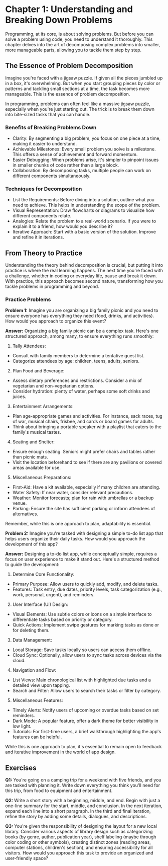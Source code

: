 # Chapter 1: Understanding and Breaking Down Problems
Programming, at its core, is about solving problems. But before you can solve a problem using code, you need to understand it thoroughly. This chapter delves into the art of decomposing complex problems into smaller, more manageable parts, allowing you to tackle them step by step.

## The Essence of Problem Decomposition

Imagine you're faced with a jigsaw puzzle. If given all the pieces jumbled up in a box, it's overwhelming. But when you start grouping pieces by color or patterns and tackling small sections at a time, the task becomes more manageable. This is the essence of problem decomposition.

In programming, problems can often feel like a massive jigsaw puzzle, especially when you're just starting out. The trick is to break them down into bite-sized tasks that you can handle.

### Benefits of Breaking Problems Down
- Clarity: By segmenting a big problem, you focus on one piece at a time, making it easier to understand.
- Achievable Milestones: Every small problem you solve is a milestone. This offers a sense of achievement and forward momentum.
- Easier Debugging: When problems arise, it's simpler to pinpoint issues in smaller chunks of code rather than a large block.
- Collaboration: By decomposing tasks, multiple people can work on different components simultaneously.

### Techniques for Decomposition
- List the Requirements: Before diving into a solution, outline what you need to achieve. This helps in understanding the scope of the problem.
- Visual Representation: Draw flowcharts or diagrams to visualize how different components relate.
- Analogies: Relate the problem to a real-world scenario. If you were to explain it to a friend, how would you describe it?
- Iterative Approach: Start with a basic version of the solution. Improve and refine it in iterations.

## From Theory to Practice
Understanding the theory behind decomposition is crucial, but putting it into practice is where the real learning happens. The next time you're faced with a challenge, whether in coding or everyday life, pause and break it down. With practice, this approach becomes second nature, transforming how you tackle problems in programming and beyond.

### Practice Problems

**Problem 1:** 
Imagine you are organizing a big family picnic and you need to ensure everyone has everything they need (food, drinks, and activities). How would you approach to organize this event?

**Answer:** 
Organizing a big family picnic can be a complex task. Here's one structured approach, among many, to ensure everything runs smoothly:

1. Tally Attendees:
- Consult with family members to determine a tentative guest list.
- Categorize attendees by age: children, teens, adults, seniors.

2. Plan Food and Beverage:

- Assess dietary preferences and restrictions. Consider a mix of vegetarian and non-vegetarian options.
- Consider hydration: plenty of water, perhaps some soft drinks and juices.

3. Entertainment Arrangements:

- Plan age-appropriate games and activities. For instance, sack races, tug of war, musical chairs, frisbee, and cards or board games for adults.
- Think about bringing a portable speaker with a playlist that caters to the family's musical tastes. 

4. Seating and Shelter:

- Ensure enough seating. Seniors might prefer chairs and tables rather than picnic mats.
- Visit the location beforehand to see if there are any pavilions or covered areas available for use.

5. Miscellaneous Preparations:

- First-Aid: Have a kit available, especially if many children are attending.
- Water Safety: If near water, consider relevant precautions.
- Weather: Monitor forecasts; plan for rain with umbrellas or a backup venue.
- Parking: Ensure the site has sufficient parking or inform attendees of alternatives.

Remember, while this is one approach to plan, adaptability is essential.

**Problem 2:** 
Imagine you're tasked with designing a simple to-do list app that helps users organize their daily tasks. How would you approach the development of this app?

**Answer:** 
Designing a to-do list app, while conceptually simple, requires a focus on user experience to make it stand out. Here's a structured method to guide the development:

1. Determine Core Functionality:
- Primary Purpose: Allow users to quickly add, modify, and delete tasks.
- Features: Task entry, due dates, priority levels, task categorization (e.g., work, personal, urgent), and reminders.

2. User Interface (UI) Design:
- Visual Elements: Use subtle colors or icons on a simple interface to differentiate tasks based on priority or category.
- Quick Actions: Implement swipe gestures for marking tasks as done or for deleting them.

3. Data Management:
- Local Storage: Save tasks locally so users can access them offline.
- Cloud Sync: Optionally, allow users to sync tasks across devices via the cloud.

4. Navigation and Flow:
- List Views: Main chronological list with highlighted due tasks and a detailed view upon tapping.
- Search and Filter: Allow users to search their tasks or filter by category.

5. Miscellaneous Features:
- Timely Alerts: Notify users of upcoming or overdue tasks based on set reminders.
- Dark Mode: A popular feature, offer a dark theme for better visibility in low light.
- Tutorials: For first-time users, a brief walkthrough highlighting the app's features can be helpful.

While this is one approach to plan, it's essential to remain open to feedback and iterative improvement in the world of app design.


## Exercises

**Q1:** You're going on a camping trip for a weekend with five friends, and you are tasked with planning it. Write down everything you think you'll need for this trip, from food to equipment and entertainment.

**Q2:** Write a short story with a beginning, middle, and end. Begin with just a one-line summary for the start, middle, and conclusion. In the next iteration, expand each line into a short paragraph. In the third and final iteration, refine the story by adding some details, dialogues, and descriptions.

**Q3:** You're given the responsibility of designing the layout for a new local library. Consider various aspects of library design such as categorizing books (by genre, author, publication year), shelf labeling (maybe through color coding or other symbols), creating distinct zones (reading areas, computer stations, children's section), and ensuring accessibility for all visitors. How would you approach this task to provide an organized and user-friendly space?


